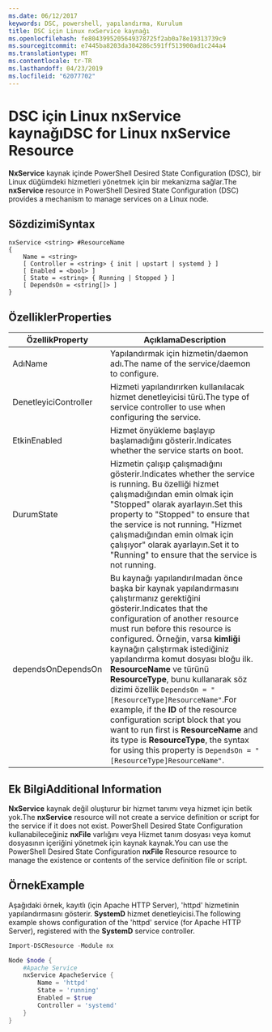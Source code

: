 ```yaml
---
ms.date: 06/12/2017
keywords: DSC, powershell, yapılandırma, Kurulum
title: DSC için Linux nxService kaynağı
ms.openlocfilehash: fe8043995205649378725f2ab0a78e19313739c9
ms.sourcegitcommit: e7445ba8203da304286c591ff513900ad1c244a4
ms.translationtype: MT
ms.contentlocale: tr-TR
ms.lasthandoff: 04/23/2019
ms.locfileid: "62077702"
---
```

# <a name="dsc-for-linux-nxservice-resource"></a><span data-ttu-id="1af27-103">DSC için Linux nxService kaynağı</span><span class="sxs-lookup"><span data-stu-id="1af27-103">DSC for Linux nxService Resource</span></span>

<span data-ttu-id="1af27-104">**NxService** kaynak içinde PowerShell Desired State Configuration (DSC), bir Linux düğümdeki hizmetleri yönetmek için bir mekanizma sağlar.</span><span class="sxs-lookup"><span data-stu-id="1af27-104">The **nxService** resource in PowerShell Desired State Configuration (DSC) provides a mechanism to manage services on a Linux node.</span></span>

## <a name="syntax"></a><span data-ttu-id="1af27-105">Sözdizimi</span><span class="sxs-lookup"><span data-stu-id="1af27-105">Syntax</span></span>

```
nxService <string> #ResourceName
{
    Name = <string>
    [ Controller = <string> { init | upstart | systemd } ]
    [ Enabled = <bool> ]
    [ State = <string> { Running | Stopped } ]
    [ DependsOn = <string[]> ]
}
```

## <a name="properties"></a><span data-ttu-id="1af27-106">Özellikler</span><span class="sxs-lookup"><span data-stu-id="1af27-106">Properties</span></span>

| <span data-ttu-id="1af27-107">Özellik</span><span class="sxs-lookup"><span data-stu-id="1af27-107">Property</span></span> | <span data-ttu-id="1af27-108">Açıklama</span><span class="sxs-lookup"><span data-stu-id="1af27-108">Description</span></span> |
|---|---|
| <span data-ttu-id="1af27-109">Adı</span><span class="sxs-lookup"><span data-stu-id="1af27-109">Name</span></span>| <span data-ttu-id="1af27-110">Yapılandırmak için hizmetin/daemon adı.</span><span class="sxs-lookup"><span data-stu-id="1af27-110">The name of the service/daemon to configure.</span></span>|
| <span data-ttu-id="1af27-111">Denetleyici</span><span class="sxs-lookup"><span data-stu-id="1af27-111">Controller</span></span>| <span data-ttu-id="1af27-112">Hizmeti yapılandırırken kullanılacak hizmet denetleyicisi türü.</span><span class="sxs-lookup"><span data-stu-id="1af27-112">The type of service controller to use when configuring the service.</span></span>|
| <span data-ttu-id="1af27-113">Etkin</span><span class="sxs-lookup"><span data-stu-id="1af27-113">Enabled</span></span>| <span data-ttu-id="1af27-114">Hizmet önyükleme başlayıp başlamadığını gösterir.</span><span class="sxs-lookup"><span data-stu-id="1af27-114">Indicates whether the service starts on boot.</span></span>|
| <span data-ttu-id="1af27-115">Durum</span><span class="sxs-lookup"><span data-stu-id="1af27-115">State</span></span>| <span data-ttu-id="1af27-116">Hizmetin çalışıp çalışmadığını gösterir.</span><span class="sxs-lookup"><span data-stu-id="1af27-116">Indicates whether the service is running.</span></span> <span data-ttu-id="1af27-117">Bu özelliği hizmet çalışmadığından emin olmak için "Stopped" olarak ayarlayın.</span><span class="sxs-lookup"><span data-stu-id="1af27-117">Set this property to "Stopped" to ensure that the service is not running.</span></span> <span data-ttu-id="1af27-118">"Hizmet çalışmadığından emin olmak için çalışıyor" olarak ayarlayın.</span><span class="sxs-lookup"><span data-stu-id="1af27-118">Set it to "Running" to ensure that the service is not running.</span></span>|
| <span data-ttu-id="1af27-119">dependsOn</span><span class="sxs-lookup"><span data-stu-id="1af27-119">DependsOn</span></span> | <span data-ttu-id="1af27-120">Bu kaynağı yapılandırılmadan önce başka bir kaynak yapılandırmasını çalıştırmanız gerektiğini gösterir.</span><span class="sxs-lookup"><span data-stu-id="1af27-120">Indicates that the configuration of another resource must run before this resource is configured.</span></span> <span data-ttu-id="1af27-121">Örneğin, varsa **kimliği** kaynağın çalıştırmak istediğiniz yapılandırma komut dosyası bloğu ilk. **ResourceName** ve türünü **ResourceType**, bunu kullanarak söz dizimi özellik `DependsOn = "[ResourceType]ResourceName"`.</span><span class="sxs-lookup"><span data-stu-id="1af27-121">For example, if the **ID** of the resource configuration script block that you want to run first is **ResourceName** and its type is **ResourceType**, the syntax for using this property is `DependsOn = "[ResourceType]ResourceName"`.</span></span>|

## <a name="additional-information"></a><span data-ttu-id="1af27-122">Ek Bilgi</span><span class="sxs-lookup"><span data-stu-id="1af27-122">Additional Information</span></span>

<span data-ttu-id="1af27-123">**NxService** kaynak değil oluşturur bir hizmet tanımı veya hizmet için betik yok.</span><span class="sxs-lookup"><span data-stu-id="1af27-123">The **nxService** resource will not create a service definition or script for the service if it does not exist.</span></span> <span data-ttu-id="1af27-124">PowerShell Desired State Configuration kullanabileceğiniz **nxFile** varlığını veya Hizmet tanım dosyası veya komut dosyasının içeriğini yönetmek için kaynak kaynak.</span><span class="sxs-lookup"><span data-stu-id="1af27-124">You can use the PowerShell Desired State Configuration **nxFile** Resource resource to manage the existence or contents of the service definition file or script.</span></span>

## <a name="example"></a><span data-ttu-id="1af27-125">Örnek</span><span class="sxs-lookup"><span data-stu-id="1af27-125">Example</span></span>

<span data-ttu-id="1af27-126">Aşağıdaki örnek, kayıtlı (için Apache HTTP Server), 'httpd' hizmetinin yapılandırmasını gösterir. **SystemD** hizmet denetleyicisi.</span><span class="sxs-lookup"><span data-stu-id="1af27-126">The following example shows configuration of the 'httpd' service (for Apache HTTP Server), registered with the **SystemD** service controller.</span></span>

```powershell
Import-DSCResource -Module nx

Node $node {
    #Apache Service
    nxService ApacheService {
        Name = 'httpd'
        State = 'running'
        Enabled = $true
        Controller = 'systemd'
    }
}
```